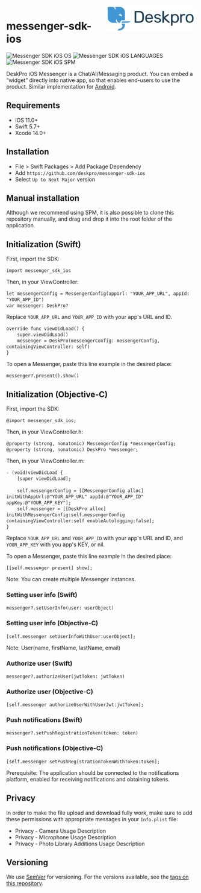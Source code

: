 <img align="right" alt="Deskpro" src="https://raw.githubusercontent.com/DeskproApps/bitrix24/master/docs/assets/deskpro-logo.svg" />

 
# messenger-sdk-ios

![Messenger SDK iOS OS](https://img.shields.io/badge/Platforms-_iOS_-Green?style=flat-square)
![Messenger SDK iOS LANGUAGES](https://img.shields.io/badge/Languages-Swift_|_ObjC-orange?style=flat-square)
![Messenger SDK iOS SPM](https://img.shields.io/badge/Swift_Package_Manager-compatible-green?style=flat-square)

DeskPro iOS Messenger is a Chat/AI/Messaging product. You can embed a “widget” directly into native app, so that enables end-users to use the product. Similar implementation for [Android](https://github.com/deskpro/messenger-sdk-android).

## Requirements

- iOS 11.0+
- Swift 5.7+
- Xcode 14.0+


## Installation

- File > Swift Packages > Add Package Dependency
- Add `https://github.com/deskpro/messenger-sdk-ios`
- Select `Up to Next Major` version

## Manual installation
Although we recommend using SPM, it is also possible to clone this repository manually, and drag and drop it into the root folder of the application.

## Initialization (Swift)
First, import the SDK:
```
import messenger_sdk_ios
```

Then, in your ViewController:
```
let messengerConfig = MessengerConfig(appUrl: "YOUR_APP_URL", appId: "YOUR_APP_ID")
var messenger: DeskPro?
```

Replace `YOUR_APP_URL` and `YOUR_APP_ID` with your app's URL and ID.

```
override func viewDidLoad() {
    super.viewDidLoad()    
    messenger = DeskPro(messengerConfig: messengerConfig, containingViewController: self)
}
```


To open a Messenger, paste this line example in the desired place:
```
messenger?.present().show()
```


## Initialization (Objective-C)
First, import the SDK:
```
@import messenger_sdk_ios;
```

Then, in your ViewController.h:
```
@property (strong, nonatomic) MessengerConfig *messengerConfig;
@property (strong, nonatomic) DeskPro *messenger;
```

Then, in your ViewController.m:
```
- (void)viewDidLoad {
    [super viewDidLoad];

    self.messengerConfig = [[MessengerConfig alloc] initWithAppUrl:@"YOUR_APP_URL" appId:@"YOUR_APP_ID" appKey:@"YOUR_APP_KEY"];
    self.messenger = [[DeskPro alloc] initWithMessengerConfig:self.messengerConfig containingViewController:self enableAutologging:false];
}
```

Replace `YOUR_APP_URL` and `YOUR_APP_ID` with your app's URL and ID, and `YOUR_APP_KEY` with you app's KEY, or nil.


To open a Messenger, paste this line example in the desired place:
```
[[self.messenger present] show];
```


Note: You can create multiple Messenger instances.


### Setting user info (Swift)
```
messenger?.setUserInfo(user: userObject)
```

### Setting user info (Objective-C)
```
[self.messenger setUserInfoWithUser:userObject];
```

Note: User(name, firstName, lastName, email)

### Authorize user (Swift)
```
messenger?.authorizeUser(jwtToken: jwtToken)
```

### Authorize user (Objective-C)
```
[self.messenger authorizeUserWithUserJwt:jwtToken];
```

### Push notifications (Swift)
```
messenger?.setPushRegistrationToken(token: token)
```

### Push notifications (Objective-C)
```
[self.messenger setPushRegistrationTokenWithToken:token];
```


Prerequisite: The application should be connected to the notifications platform, enabled for receiving notifications and obtaining tokens.



## Privacy

In order to make the file upload and download fully work, make sure to add these permissions with appropriate messages in your `Info.plist` file:
- Privacy - Camera Usage Description
- Privacy - Microphone Usage Description
- Privacy - Photo Library Additions Usage Description

## Versioning
We use [SemVer](http://semver.org/) for versioning. For the versions available, see the [tags on this repository](https://github.com/deskpro/messenger-sdk-ios/tags).


